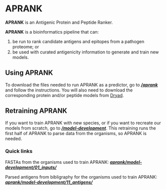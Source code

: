 # APRANK

**APRANK** is an Antigenic Protein and Peptide Ranker. 

**APRANK** is a bioinformatics pipeline that can:
  1) be run to rank candidate antigens and epitopes from a pathogen proteome; or 
  2) be used with curated antigenicity information to generate and train new models. 

## Using APRANK

To download the files needed to run APRANK as a predictor, go to [***/aprank***](https://github.com/trypanosomatics/aprank/tree/main/aprank) and follow the instructions. You will also need to download the corresponding protein and/or peptide models from [Dryad](https://doi.org/10.5061/dryad.zcrjdfnb1).

## Retraining APRANK

If you want to train APRANK with new species, or if you want to recreate our models from scratch, go to [***/model-development***](https://github.com/trypanosomatics/aprank/tree/main/model-development). This retraining runs the first half of APRANK to parse data from the organisms, so APRANK is needed.

### Quick links

FASTAs from the organisms used to train APRANK: [***aprank/model-development/01_inputs/***](https://github.com/trypanosomatics/aprank/tree/main/model-development/01_inputs)

Parsed antigens from bibligraphy for the organisms used to train APRANK: [***aprank/model-development/11_antigens/***](https://github.com/trypanosomatics/aprank/tree/main/model-development/11_antigens)
